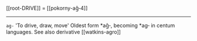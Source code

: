 [[root-DRIVE]]
= [[pokorny-ag̑‑4]]

---

`ag-`
'To drive, draw, move'
Oldest form *ag̑‑, becoming *ag‑ in centum languages.
See also derivative [[watkins-agro]]